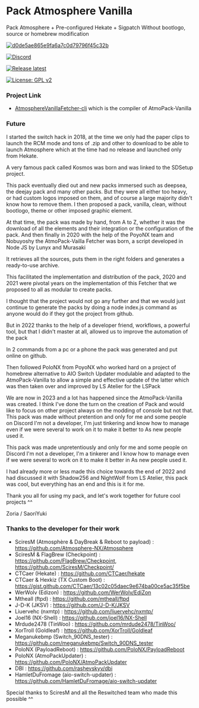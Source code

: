 # Pack Atmosphere Vanilla
Pack Atmosphere + Pre-configured Hekate + Sigpatch
Without bootlogo, source or homebrew modification

[![d0de5ae865e9fa6a7c0d79796f45c32b](https://user-images.githubusercontent.com/50277488/116149527-8b034880-a6e2-11eb-873a-280100abfbc2.png)](https://github.com/THZoria)

[![Discord](https://img.shields.io/discord/643436008452521984.svg?logo=discord&logoColor=white&label=Discord&color=7289DA)](https://discord.com/invite/4YkUZvC)

[![Release latest](https://camo.githubusercontent.com/4ed0c15afbbe24f3d20b96f0b3df38993a3aadba1b6b03ced6bdf3bce82ceb10/68747470733a2f2f696d672e736869656c64732e696f2f62616467652f2546302539462541342539362d72656c656173652532306e6f7465732d3030423245452e737667
)](https://github.com/THZoria/AtmoPack-Vanilla/releases/latest)

[![License: GPL v2](https://img.shields.io/badge/License-GPL%20v2-blue.svg)](https://github.com/THZoria/AtmoPack-Vanilla/blob/main/LICENCE)

### Project Link
- [AtmosphereVanillaFetcher-cli](https://github.com/Lunyyx/AtmosphereVanillaFetcher-cli) which is the compiler of AtmoPack-Vanilla

### Future
I started the switch hack in 2018, at the time we only had the paper clips to launch the RCM mode and tons of .zip and other to download to be able to launch Atmosphere which at the time had no release and launched only from Hekate.

A very famous pack called Kosmos was born and was linked to the SDSetup project.

This pack eventually died out and new packs immersed such as deepsea, the deejay pack and many other packs.
But they were all either too heavy, or had custom logos imposed on them, and of course a large majority didn't know how to remove them.
I then proposed a pack, vanilla, clean, without bootlogo, theme or other imposed graphic element.

At that time, the pack was made by hand, from A to Z, whether it was the download of all the elements and their integration or the configuration of the pack.
And then finally in 2020 with the help of the PoyoNX team and Nobuyoshy the AtmoPack-Vailla Fetcher was born, a script developed in Node JS by Lunyx and Murasaki

It retrieves all the sources, puts them in the right folders and generates a ready-to-use archive.

This facilitated the implementation and distribution of the pack, 2020 and 2021 were pivotal years on the implementation of this Fetcher that we proposed to all as modular to create packs.

I thought that the project would not go any further and that we would just continue to generate the packs by doing a node index.js command as anyone would do if they got the project from github.

But in 2022 thanks to the help of a developer friend, workflows, a powerful tool, but that I didn't master at all, allowed us to improve the automation of the pack

In 2 commands from a pc or a phone the pack was generated and put online on github.

Then followed PoloNX from PoyoNX who worked hard on a project of homebrew alternative to AIO Switch Updater modulable and adapted to the AtmoPack-Vanilla to allow a simple and effective update of the latter which was then taken over and improved by LS Atelier for the LSPack

We are now in 2023 and a lot has happened since the AtmoPack-Vanilla was created.
I think I've done the turn on the creation of Pack and would like to focus on other project always on the modding of console but not that.
This pack was made without pretention and only for me and some people on Discord
I'm not a developer, I'm just tinkering and know how to manage even if we were several to work on it to make it better to
As new people used it.

This pack was made unpretentiously and only for me and some people on Discord
I'm not a developer, I'm a tinkerer and I know how to manage even if we were several to work on it to make it better in
As new people used it.


I had already more or less made this choice towards the end of 2022 and had discussed it with Shadow256 and NightWolf from LS Atelier, this pack was cool, but everything has an end and this is it for me.

Thank you all for using my pack, and let's work together for future cool projects ^^

Zoria / SaoriYuki


### Thanks to the developer for their work

- SciresM (Atmosphère & DayBreak & Reboot to payload) : https://github.com/Atmosphere-NX/Atmosphere
- SciresM & FlagBrew (Checkpoint) : https://github.com/FlagBrew/Checkpoint, https://github.com/SciresM/Checkpoint/
- CTCaer (Hekate) : https://github.com/CTCaer/hekate
- CTCaer & Hexkiz (TX Custom Boot) : https://gist.github.com/CTCaer/13c02c05daec9e674ba00ce5ac35f5be
- WerWolv (Edizon) : https://github.com/WerWolv/EdiZon
- Mtheall (ftpd) : https://github.com/mtheall/ftpd
- J-D-K (JKSV) : https://github.com/J-D-K/JKSV
- Liuervehc (nxmtp) : https://github.com/liuervehc/nxmtp/
- Joel16 (NX-Shell) : https://github.com/joel16/NX-Shell
- Mrdude2478 (TinWoo) : https://github.com/mrdude2478/TinWoo/
- XorTroll (Goldleaf) : https://github.com/XorTroll/Goldleaf
- Meganukebmp (Switch_90DNS_tester) : https://github.com/meganukebmp/Switch_90DNS_tester
- PoloNX (PayloadReboot) : https://github.com/PoloNX/PayloadReboot
- PoloNX (AtmoPackUpdater) : https://github.com/PoloNX/AtmoPackUpdater
- DBI : https://github.com/rashevskyv/dbi
- HamletDuFromage (aio-switch-updater) : https://github.com/HamletDuFromage/aio-switch-updater

Special thanks to SciresM and all the Reswitched team who made this possible ^^
